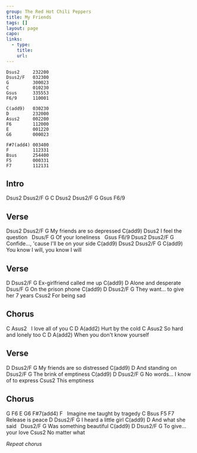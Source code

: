```yaml
---
group: The Red Hot Chili Peppers
title: My Friends
tags: []
layout: page
capo: 
links: 
  - type: 
    title: 
    url: 
---
```



```chordpro
Dsus2     232200
Dsus2/F   032300
G         300023
C         010230
Gsus      335553
F6/9      110001

C(add9)   030230
D         232000
Asus2     002200
F6        112000
E         001220
G6        000023

F#7(add4) 003400
F         112331
Bsus      254400
F5        000331
F7        112131
```

## Intro

Dsus2   Dsus2/F   G   C   Dsus2   Dsus2/F   G   Gsus   F6/9

## Verse
Dsus2        Dsus2/F         G
My friends are so depressed
C(add9)     Dsus2
I feel the question
&nbsp;     Dsus/F        G
Of your loneliness
&nbsp; Gsus  F6/9       Dsus2           Dsus2/F     G
Confide..., 'cause I'll be on your side
C(add9)       Dsus2     Dsus2/F    G C(add9)
You know I will, you know I will

## Verse
D         Dsus2/F         G
Ex-girlfriend called me up
C(add9)     D
Alone and desperate
&nbsp;      Dsus/F        G
On the prison phone
C(add9)         D         Dsus2/F     G
They want... to give her 7 years
Csus2
For being sad

## Chorus
C        Asus2
&nbsp; I love all of you
C     D      A(add2)
Hurt by the cold
C        Asus2
So hard and lonely too
C     D      A(add2)
When you don't know yourself

## Verse
D         Dsus2/F         G
My friends are so distressed
C(add9)     D
And standing on
&nbsp;        Dsus2/F         G
The brink of emptiness
C(add9)     D            Dsus2/F     G
No words... I know of to express
Csus2
This emptiness

## Chorus
G  F6   E       G6  F#7(add4)      F
&nbsp;       Imagine me taught by tragedy
C          Bsus      F5   F7
Release is peace
D         Dsus2/F         G
I heard a little girl
C(add9)     D
And what she said
&nbsp;          Dsus2/F         G
Was something beautiful
C(add9)     D            Dsus2/F     G
To give... your love
Csus2
No matter what

*Repeat chorus*

